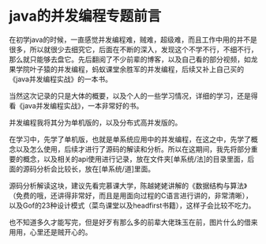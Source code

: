 # java的并发编程专题前言

​       在初学java的时候，一直感觉并发编程难，贼难，超级难，而且工作中用的并不是很多，所以就很少去细究它，后面在不断的深入，发现这个不学不行，不细不行，那么就只能够去盘它。先后翻阅了不少前辈的博客，以及自己看的部分视频，如龙果学院叶子猿的并发编程，蚂蚁课堂余胜军的并发编程，后续又补上自己买的《java并发编程实战》的一本书。

​      当然这次记录的只是大体的概要，以及个人的一些学习情况，详细的学习，还是得看《java并发编程实战》，一本非常好的书。

并发编程我将其分为单机版的，以及分布式高并发版的。

​        在学习中，先学了单机版，也就是单系统应用中的并发编程，在这之中，先学了概念以及怎么使用，后续才进行了源码的解读和分析。所以在这期间，我先将部分重要的概念，以及相关的api使用进行记录，放在文件夹[单系统/法]的目录里面，后面的源码分析会比较长，放在[单系统/道]里面。

​        源码分析解读这块，建议先看完慕课大学，陈越姥姥讲解的《数据结构与算法》（免费的哦，还讲得非常好，而且是用面向过程的C语言进行讲的，非常清晰），以及Gof的23种设计模式（菜鸟课堂以及headfirst书籍），这样子会比较不吃力。

​       也不知道多久才能写完，但是好歹有那么多的前辈大佬珠玉在前，图片什么的借来用用，心里还是贼开心的。